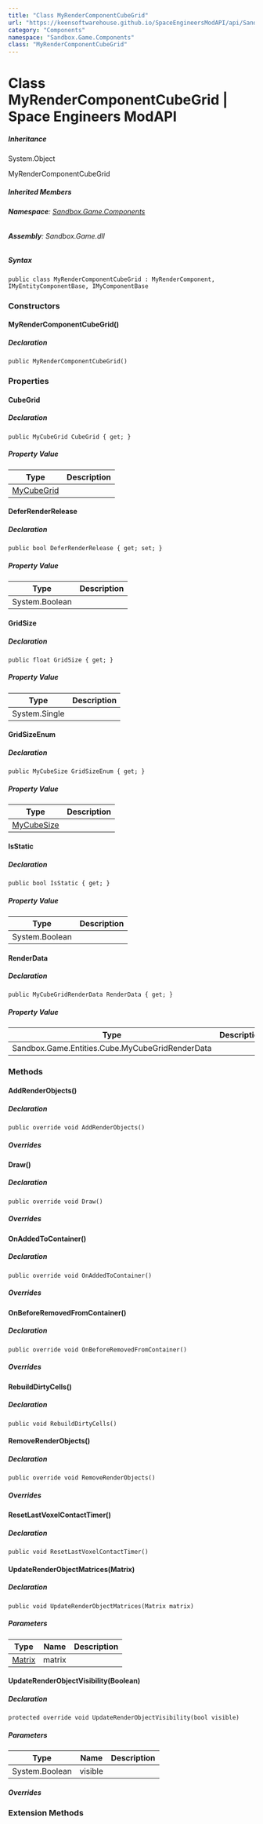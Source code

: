 ```yaml
---
title: "Class MyRenderComponentCubeGrid"
url: "https://keensoftwarehouse.github.io/SpaceEngineersModAPI/api/Sandbox.Game.Components.MyRenderComponentCubeGrid.html"
category: "Components"
namespace: "Sandbox.Game.Components"
class: "MyRenderComponentCubeGrid"
---
```


# Class MyRenderComponentCubeGrid | Space Engineers ModAPI

##### Inheritance

System.Object

MyRenderComponentCubeGrid

##### Inherited Members

###### **Namespace**: [Sandbox.Game.Components](https://keensoftwarehouse.github.io/SpaceEngineersModAPI/api/Sandbox.Game.Components.html)

###### **Assembly**: Sandbox.Game.dll

##### Syntax

```
public class MyRenderComponentCubeGrid : MyRenderComponent, IMyEntityComponentBase, IMyComponentBase
```

### Constructors

#### MyRenderComponentCubeGrid()

##### Declaration

```
public MyRenderComponentCubeGrid()
```

### Properties

#### CubeGrid

##### Declaration

```
public MyCubeGrid CubeGrid { get; }
```

##### Property Value

| Type | Description |
| --- | --- |
| [MyCubeGrid](https://keensoftwarehouse.github.io/SpaceEngineersModAPI/api/Sandbox.Game.Entities.MyCubeGrid.html) |     |

#### DeferRenderRelease

##### Declaration

```
public bool DeferRenderRelease { get; set; }
```

##### Property Value

| Type | Description |
| --- | --- |
| System.Boolean |     |

#### GridSize

##### Declaration

```
public float GridSize { get; }
```

##### Property Value

| Type | Description |
| --- | --- |
| System.Single |     |

#### GridSizeEnum

##### Declaration

```
public MyCubeSize GridSizeEnum { get; }
```

##### Property Value

| Type | Description |
| --- | --- |
| [MyCubeSize](https://keensoftwarehouse.github.io/SpaceEngineersModAPI/api/VRage.Game.MyCubeSize.html) |     |

#### IsStatic

##### Declaration

```
public bool IsStatic { get; }
```

##### Property Value

| Type | Description |
| --- | --- |
| System.Boolean |     |

#### RenderData

##### Declaration

```
public MyCubeGridRenderData RenderData { get; }
```

##### Property Value

| Type | Description |
| --- | --- |
| Sandbox.Game.Entities.Cube.MyCubeGridRenderData |     |

### Methods

#### AddRenderObjects()

##### Declaration

```
public override void AddRenderObjects()
```

##### Overrides

#### Draw()

##### Declaration

```
public override void Draw()
```

##### Overrides

#### OnAddedToContainer()

##### Declaration

```
public override void OnAddedToContainer()
```

##### Overrides

#### OnBeforeRemovedFromContainer()

##### Declaration

```
public override void OnBeforeRemovedFromContainer()
```

##### Overrides

#### RebuildDirtyCells()

##### Declaration

```
public void RebuildDirtyCells()
```

#### RemoveRenderObjects()

##### Declaration

```
public override void RemoveRenderObjects()
```

##### Overrides

#### ResetLastVoxelContactTimer()

##### Declaration

```
public void ResetLastVoxelContactTimer()
```

#### UpdateRenderObjectMatrices(Matrix)

##### Declaration

```
public void UpdateRenderObjectMatrices(Matrix matrix)
```

##### Parameters

| Type | Name | Description |
| --- | --- | --- |
| [Matrix](https://keensoftwarehouse.github.io/SpaceEngineersModAPI/api/VRageMath.Matrix.html) | matrix |     |

#### UpdateRenderObjectVisibility(Boolean)

##### Declaration

```
protected override void UpdateRenderObjectVisibility(bool visible)
```

##### Parameters

| Type | Name | Description |
| --- | --- | --- |
| System.Boolean | visible |     |

##### Overrides

### Extension Methods